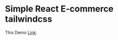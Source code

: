 # Simple React E-commerce tailwindcss

This Demo  [Link]([https://github.com/facebook/create-react-app](https://simple-react-e-commerce.netlify.app/)https://simple-react-e-commerce.netlify.app/).


